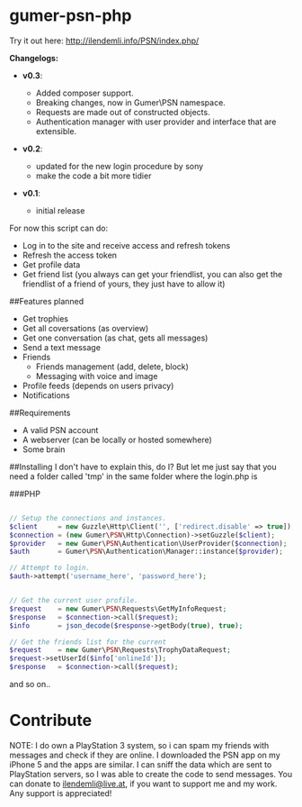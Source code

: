 gumer-psn-php
=============

Try it out here: http://ilendemli.info/PSN/index.php/

**Changelogs:**
* **v0.3**:
    *  Added composer support.
    *  Breaking changes, now in Gumer\PSN namespace.
    *  Requests are made out of constructed objects.
    *  Authentication manager with user provider and interface that are extensible.
* **v0.2**:
	* updated for the new login procedure by sony
	* make the code a bit more tidier

* **v0.1**:
	* initial release

For now this script can do:
* Log in to the site and receive access and refresh tokens
* Refresh the access token
* Get profile data
* Get friend list (you always can get your friendlist, you can also get the friendlist of a friend of yours, they just have to allow it)

##Features planned
* Get trophies
* Get all coversations (as overview)
* Get one conversation (as chat, gets all messages)
* Send a text message
* Friends
	* Friends management (add, delete, block)
	* Messaging with voice and image
* Profile feeds (depends on users privacy)
* Notifications

##Requirements
* A valid PSN account
* A webserver (can be locally or hosted somewhere)
* Some brain

##Installing
I don't have to explain this, do I? But let me just say that you need a folder called 'tmp' in the same folder where the login.php is

###PHP
```php

// Setup the connections and instances.
$client     = new Guzzle\Http\Client('', ['redirect.disable' => true]);
$connection = (new Gumer\PSN\Http\Connection)->setGuzzle($client);
$provider   = new Gumer\PSN\Authentication\UserProvider($connection);
$auth       = Gumer\PSN\Authentication\Manager::instance($provider);

// Attempt to login.
$auth->attempt('username_here', 'password_here');


// Get the current user profile.
$request    = new Gumer\PSN\Requests\GetMyInfoRequest;
$response   = $connection->call($request);
$info       = json_decode($response->getBody(true), true);

// Get the friends list for the current 
$request    = new Gumer\PSN\Requests\TrophyDataRequest;
$request->setUserId($info['onlineId']);
$response   = $connection->call($request);
```


and so on..

Contribute
==========

NOTE:
	I do own a PlayStation 3 system, so i can spam my friends with messages and check if they are online.
	I downloaded the PSN app on my iPhone 5 and the apps are similar. I can sniff the data which are sent to PlayStation servers, so I was able to create the code to send messages.
	You can donate to ilendemli@live.at, if you want to support me and my work. Any support is appreciated!


